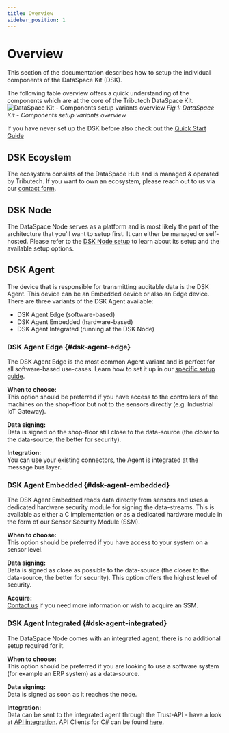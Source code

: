 ```yaml
---
title: Overview
sidebar_position: 1
---
```


# Overview

This section of the documentation describes how to setup the individual components of the DataSpace Kit (DSK).

The following table overview offers a quick understanding of the components which are at the core of the Tributech DataSpace Kit.
![DataSpace Kit - Components setup variants overview](img/product-setup-variants-overview.jpg)
_Fig.1: DataSpace Kit - Components setup variants overview_

If you have never set up the DSK before also check out the [Quick Start Guide](../quickstart/overview.md)

## DSK Ecoystem

The ecosystem consists of the DataSpace Hub and is managed & operated by Tributech. If you want to own an ecosystem, please reach out to us via our [contact form](https://www.tributech.io/about-us/).

## DSK Node

The DataSpace Node serves as a platform and is most likely the part of the architecture that you'll want to setup first. It can either be managed or self-hosted.
Please refer to the [DSK Node setup](./node.md) to learn about its setup and the available setup options.

## DSK Agent

The device that is responsible for transmitting auditable data is the DSK Agent. This device can be an Embedded device or also an Edge device.
There are three variants of the DSK Agent available:

- DSK Agent Edge (software-based)
- DSK Agent Embedded (hardware-based)
- DSK Agent Integrated (running at the DSK Node)

### DSK Agent Edge {#dsk-agent-edge}

The DSK Agent Edge is the most common Agent variant and is perfect for all software-based use-cases. Learn how to set it up in our [specific setup guide](./setup/agent/overview.md).

**When to choose:**<br />
This option should be preferred if you have access to the controllers of the machines on the shop-floor but not to the sensors directly (e.g. Industrial IoT Gateway).

**Data signing:**<br />
Data is signed on the shop-floor still close to the data-source (the closer to the data-source, the better for security).

**Integration:**<br />
You can use your existing connectors, the Agent is integrated at the message bus layer.

### DSK Agent Embedded {#dsk-agent-embedded}

The DSK Agent Embedded reads data directly from sensors and uses a dedicated hardware security module for signing the data-streams. This is available as either a C implementation or as a dedicated hardware module in the form of our Sensor Security Module (SSM).

**When to choose:**<br />
This option should be preferred if you have access to your system on a sensor level.

**Data signing:**<br />
Data is signed as close as possible to the data-source (the closer to the data-source, the better for security). This option offers the highest level of security.

**Acquire:**<br />
[Contact us](https://www.tributech.io/about-us/) if you need more information or wish to acquire an SSM.

### DSK Agent Integrated {#dsk-agent-integrated}

The DataSpace Node comes with an integrated agent, there is no additional setup required for it.

**When to choose:**<br />
This option should be preferred if you are looking to use a software system (for example an ERP system) as a data-source.

**Data signing:**<br />
Data is signed as soon as it reaches the node.

**Integration:**<br />
Data can be sent to the integrated agent through the Trust-API - have a look at [API integration](../provide_data/api/rest.md). API Clients for C# can be found [here](https://github.com/tributech-solutions/tributech-dsk-api-clients).
